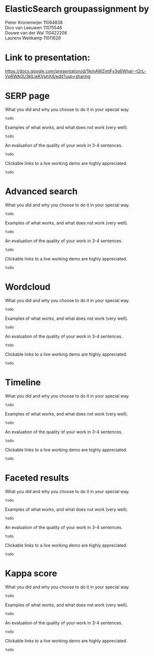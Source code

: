 # ElasticSearch groupassignment by
Pieter Kronemeijer 11064838<br>
Dico van Leeuwen 11075546<br>
Douwe van der Wal 110422206<br>
Laurens Weitkamp 11011629<br>

# Link to presentation:
https://docs.google.com/presentation/d/1lkmAWZmtFy3g6WhaI--t2rL-VpRWA0U3klLjeKVphX4/edit?usp=sharing

# SERP page

What you did and why you choose to do it in your special way.

    todo

Examples of what works, and what does not work (very well).

    todo
    
An evaluation of the quality of your work in 3-4 sentences.
    
    todo

Clickable links to a live working demo are highly appreciated.
    
    todo
    
# Advanced search
What you did and why you choose to do it in your special way.

    todo

Examples of what works, and what does not work (very well).

    todo
    
An evaluation of the quality of your work in 3-4 sentences.
    
    todo

Clickable links to a live working demo are highly appreciated.
    
    todo
# Wordcloud
What you did and why you choose to do it in your special way.

    todo

Examples of what works, and what does not work (very well).

    todo
    
An evaluation of the quality of your work in 3-4 sentences.
    
    todo

Clickable links to a live working demo are highly appreciated.
    
    todo
# Timeline
What you did and why you choose to do it in your special way.

    todo

Examples of what works, and what does not work (very well).

    todo
    
An evaluation of the quality of your work in 3-4 sentences.
    
    todo

Clickable links to a live working demo are highly appreciated.
    
    todo
# Faceted results
What you did and why you choose to do it in your special way.

    todo

Examples of what works, and what does not work (very well).

    todo
    
An evaluation of the quality of your work in 3-4 sentences.
    
    todo

Clickable links to a live working demo are highly appreciated.
    
    todo
# Kappa score
What you did and why you choose to do it in your special way.

    todo

Examples of what works, and what does not work (very well).

    todo
    
An evaluation of the quality of your work in 3-4 sentences.
    
    todo

Clickable links to a live working demo are highly appreciated.
    
    todo
